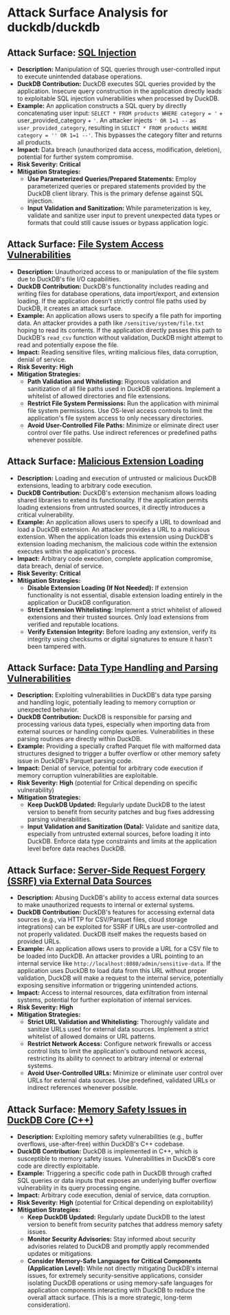 # Attack Surface Analysis for duckdb/duckdb

## Attack Surface: [SQL Injection](./attack_surfaces/sql_injection.md)

*   **Description:** Manipulation of SQL queries through user-controlled input to execute unintended database operations.
*   **DuckDB Contribution:** DuckDB executes SQL queries provided by the application. Insecure query construction in the application directly leads to exploitable SQL injection vulnerabilities when processed by DuckDB.
*   **Example:** An application constructs a SQL query by directly concatenating user input: `SELECT * FROM products WHERE category = '` + user\_provided\_category + `'`. An attacker injects `' OR 1=1 --` as `user_provided_category`, resulting in `SELECT * FROM products WHERE category = '' OR 1=1 --'`. This bypasses the category filter and returns all products.
*   **Impact:** Data breach (unauthorized data access, modification, deletion), potential for further system compromise.
*   **Risk Severity:** **Critical**
*   **Mitigation Strategies:**
    *   **Use Parameterized Queries/Prepared Statements:**  Employ parameterized queries or prepared statements provided by the DuckDB client library. This is the primary defense against SQL injection.
    *   **Input Validation and Sanitization:** While parameterization is key, validate and sanitize user input to prevent unexpected data types or formats that could still cause issues or bypass application logic.

## Attack Surface: [File System Access Vulnerabilities](./attack_surfaces/file_system_access_vulnerabilities.md)

*   **Description:** Unauthorized access to or manipulation of the file system due to DuckDB's file I/O capabilities.
*   **DuckDB Contribution:** DuckDB's functionality includes reading and writing files for database operations, data import/export, and extension loading.  If the application doesn't strictly control file paths used by DuckDB, it creates an attack surface.
*   **Example:** An application allows users to specify a file path for importing data. An attacker provides a path like `/sensitive/system/file.txt` hoping to read its contents. If the application directly passes this path to DuckDB's `read_csv` function without validation, DuckDB might attempt to read and potentially expose the file.
*   **Impact:** Reading sensitive files, writing malicious files, data corruption, denial of service.
*   **Risk Severity:** **High**
*   **Mitigation Strategies:**
    *   **Path Validation and Whitelisting:**  Rigorous validation and sanitization of all file paths used in DuckDB operations. Implement a whitelist of allowed directories and file extensions.
    *   **Restrict File System Permissions:**  Run the application with minimal file system permissions. Use OS-level access controls to limit the application's file system access to only necessary directories.
    *   **Avoid User-Controlled File Paths:**  Minimize or eliminate direct user control over file paths. Use indirect references or predefined paths whenever possible.

## Attack Surface: [Malicious Extension Loading](./attack_surfaces/malicious_extension_loading.md)

*   **Description:** Loading and execution of untrusted or malicious DuckDB extensions, leading to arbitrary code execution.
*   **DuckDB Contribution:** DuckDB's extension mechanism allows loading shared libraries to extend its functionality. If the application permits loading extensions from untrusted sources, it directly introduces a critical vulnerability.
*   **Example:** An application allows users to specify a URL to download and load a DuckDB extension. An attacker provides a URL to a malicious extension. When the application loads this extension using DuckDB's extension loading mechanism, the malicious code within the extension executes within the application's process.
*   **Impact:** Arbitrary code execution, complete application compromise, data breach, denial of service.
*   **Risk Severity:** **Critical**
*   **Mitigation Strategies:**
    *   **Disable Extension Loading (If Not Needed):** If extension functionality is not essential, disable extension loading entirely in the application or DuckDB configuration.
    *   **Strict Extension Whitelisting:**  Implement a strict whitelist of allowed extensions and their trusted sources. Only load extensions from verified and reputable locations.
    *   **Verify Extension Integrity:**  Before loading any extension, verify its integrity using checksums or digital signatures to ensure it hasn't been tampered with.

## Attack Surface: [Data Type Handling and Parsing Vulnerabilities](./attack_surfaces/data_type_handling_and_parsing_vulnerabilities.md)

*   **Description:** Exploiting vulnerabilities in DuckDB's data type parsing and handling logic, potentially leading to memory corruption or unexpected behavior.
*   **DuckDB Contribution:** DuckDB is responsible for parsing and processing various data types, especially when importing data from external sources or handling complex queries. Vulnerabilities in these parsing routines are directly within DuckDB.
*   **Example:** Providing a specially crafted Parquet file with malformed data structures designed to trigger a buffer overflow or other memory safety issue in DuckDB's Parquet parsing code.
*   **Impact:** Denial of service, potential for arbitrary code execution if memory corruption vulnerabilities are exploitable.
*   **Risk Severity:** **High** (potential for Critical depending on specific vulnerability)
*   **Mitigation Strategies:**
    *   **Keep DuckDB Updated:** Regularly update DuckDB to the latest version to benefit from security patches and bug fixes addressing parsing vulnerabilities.
    *   **Input Validation and Sanitization (Data):** Validate and sanitize data, especially from untrusted external sources, before loading it into DuckDB. Enforce data type constraints and limits at the application level before data reaches DuckDB.

## Attack Surface: [Server-Side Request Forgery (SSRF) via External Data Sources](./attack_surfaces/server-side_request_forgery__ssrf__via_external_data_sources.md)

*   **Description:** Abusing DuckDB's ability to access external data sources to make unauthorized requests to internal or external systems.
*   **DuckDB Contribution:** DuckDB's features for accessing external data sources (e.g., via HTTP for CSV/Parquet files, cloud storage integrations) can be exploited for SSRF if URLs are user-controlled and not properly validated. DuckDB itself makes the requests based on provided URLs.
*   **Example:** An application allows users to provide a URL for a CSV file to be loaded into DuckDB. An attacker provides a URL pointing to an internal service like `http://localhost:8080/admin/sensitive-data`. If the application uses DuckDB to load data from this URL without proper validation, DuckDB will make a request to the internal service, potentially exposing sensitive information or triggering unintended actions.
*   **Impact:** Access to internal resources, data exfiltration from internal systems, potential for further exploitation of internal services.
*   **Risk Severity:** **High**
*   **Mitigation Strategies:**
    *   **Strict URL Validation and Whitelisting:**  Thoroughly validate and sanitize URLs used for external data sources. Implement a strict whitelist of allowed domains or URL patterns.
    *   **Restrict Network Access:**  Configure network firewalls or access control lists to limit the application's outbound network access, restricting its ability to connect to arbitrary internal or external systems.
    *   **Avoid User-Controlled URLs:** Minimize or eliminate user control over URLs for external data sources. Use predefined, validated URLs or indirect references whenever possible.

## Attack Surface: [Memory Safety Issues in DuckDB Core (C++)](./attack_surfaces/memory_safety_issues_in_duckdb_core__c++_.md)

*   **Description:** Exploiting memory safety vulnerabilities (e.g., buffer overflows, use-after-free) within DuckDB's C++ codebase.
*   **DuckDB Contribution:** DuckDB is implemented in C++, which is susceptible to memory safety issues. Vulnerabilities in DuckDB's core code are directly exploitable.
*   **Example:** Triggering a specific code path in DuckDB through crafted SQL queries or data inputs that exposes an underlying buffer overflow vulnerability in its query processing engine.
*   **Impact:** Arbitrary code execution, denial of service, data corruption.
*   **Risk Severity:** **High** (potential for Critical depending on exploitability)
*   **Mitigation Strategies:**
    *   **Keep DuckDB Updated:**  Regularly update DuckDB to the latest version to benefit from security patches that address memory safety issues.
    *   **Monitor Security Advisories:** Stay informed about security advisories related to DuckDB and promptly apply recommended updates or mitigations.
    *   **Consider Memory-Safe Languages for Critical Components (Application Level):** While not directly mitigating DuckDB's internal issues, for extremely security-sensitive applications, consider isolating DuckDB operations or using memory-safe languages for application components interacting with DuckDB to reduce the overall attack surface. (This is a more strategic, long-term consideration).

